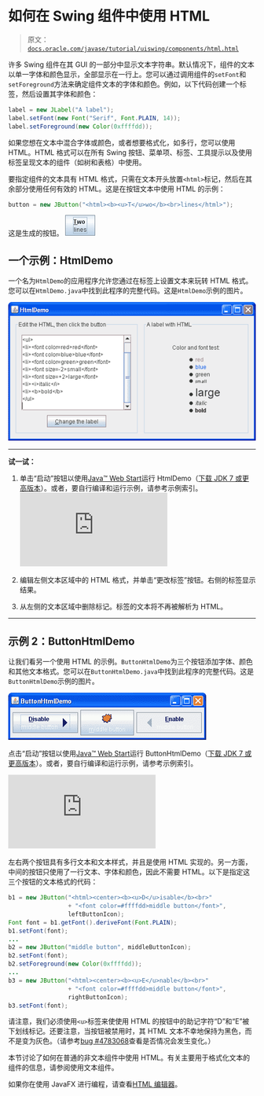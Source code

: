 # 如何在 Swing 组件中使用 HTML

> 原文：[`docs.oracle.com/javase/tutorial/uiswing/components/html.html`](https://docs.oracle.com/javase/tutorial/uiswing/components/html.html)

许多 Swing 组件在其 GUI 的一部分中显示文本字符串。默认情况下，组件的文本以单一字体和颜色显示，全部显示在一行上。您可以通过调用组件的`setFont`和`setForeground`方法来确定组件文本的字体和颜色。例如，以下代码创建一个标签，然后设置其字体和颜色：

```java
label = new JLabel("A label");
label.setFont(new Font("Serif", Font.PLAIN, 14));
label.setForeground(new Color(0xffffdd));

```

如果您想在文本中混合字体或颜色，或者想要格式化，如多行，您可以使用 HTML。HTML 格式可以在所有 Swing 按钮、菜单项、标签、工具提示以及使用标签呈现文本的组件（如树和表格）中使用。

要指定组件的文本具有 HTML 格式，只需在文本开头放置`<html>`标记，然后在其余部分使用任何有效的 HTML。这是在按钮文本中使用 HTML 的示例：

```java
button = new JButton("<html><b><u>T</u>wo</b><br>lines</html>");

```

这是生成的按钮。 ![Metal 外观中显示 HTML 的按钮的屏幕截图。](img/f6784cdc0c10aa4c9b1321d6cc2cc16e.png)

## 一个示例：HtmlDemo

一个名为`HtmlDemo`的应用程序允许您通过在标签上设置文本来玩转 HTML 格式。您可以在`HtmlDemo.java`中找到此程序的完整代码。这是`HtmlDemo`示例的图片。

![Metal 外观中 HtmlDemo 的屏幕截图。](img/9ddcadcebdf83dd96b3f871cbf832540.png)

* * *

**试一试：**

1.  单击“启动”按钮以使用[Java™ Web Start](http://www.oracle.com/technetwork/java/javase/javawebstart/index.html)运行 HtmlDemo（[下载 JDK 7 或更高版本](http://www.oracle.com/technetwork/java/javase/downloads/index.html)）。或者，要自行编译和运行示例，请参考示例索引。![启动 HtmlDemo 应用程序](https://docs.oracle.com/javase/tutorialJWS/samples/uiswing/HtmlDemoProject/HtmlDemo.jnlp)

1.  编辑左侧文本区域中的 HTML 格式，并单击“更改标签”按钮。右侧的标签显示结果。

1.  从左侧的文本区域中删除<html>标记。标签的文本将不再被解析为 HTML。

* * *

## 示例 2：ButtonHtmlDemo

让我们看另一个使用 HTML 的示例。`ButtonHtmlDemo`为三个按钮添加字体、颜色和其他文本格式。您可以在`ButtonHtmlDemo.java`中找到此程序的完整代码。这是`ButtonHtmlDemo`示例的图片。

![Metal 外观中 ButtonHtmlDemo 的屏幕截图。](img/1beee2bc13e74ea1b485b6c39e6bdd59.png)

点击“启动”按钮以使用[Java™ Web Start](http://www.oracle.com/technetwork/java/javase/javawebstart/index.html)运行 ButtonHtmlDemo（[下载 JDK 7 或更高版本](http://www.oracle.com/technetwork/java/javase/downloads/index.html)）。或者，要自行编译和运行示例，请参考示例索引。

![启动 ButtonHtmlDemo 应用程序](https://docs.oracle.com/javase/tutorialJWS/samples/uiswing/ButtonHtmlDemoProject/ButtonHtmlDemo.jnlp)

左右两个按钮具有多行文本和文本样式，并且是使用 HTML 实现的。另一方面，中间的按钮只使用了一行文本、字体和颜色，因此不需要 HTML。以下是指定这三个按钮的文本格式的代码：

```java
b1 = new JButton("<html><center><b><u>D</u>isable</b><br>"
                 + "<font color=#ffffdd>middle button</font>",
                 leftButtonIcon);
Font font = b1.getFont().deriveFont(Font.PLAIN);
b1.setFont(font);
...
b2 = new JButton("middle button", middleButtonIcon);
b2.setFont(font);
b2.setForeground(new Color(0xffffdd));
...
b3 = new JButton("<html><center><b><u>E</u>nable</b><br>"
                 + "<font color=#ffffdd>middle button</font>",
                 rightButtonIcon);
b3.setFont(font);

```

请注意，我们必须使用`<u>`标签来使使用 HTML 的按钮中的助记字符“D”和“E”被下划线标记。还要注意，当按钮被禁用时，其 HTML 文本不幸地保持为黑色，而不是变为灰色。（请参考[bug #4783068](http://bugs.java.com/bugdatabase/view_bug.do?bug_id=4783068)查看是否情况会发生变化。）

本节讨论了如何在普通的非文本组件中使用 HTML。有关主要用于格式化文本的组件的信息，请参阅使用文本组件。

如果你在使用 JavaFX 进行编程，请查看[HTML 编辑器](https://docs.oracle.com/javase/8/javafx/user-interface-tutorial/editor.htm)。
